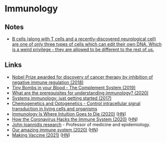 # Immunology

## Notes

- [B cells (along with T cells and a recently-discovered neurological cell) are one of only three types of cells which can edit their own DNA. Which is a weird privilege - they are allowed to be different to the rest of us.](https://news.ycombinator.com/item?id=25168744)

## Links

- [Nobel Prize awarded for discovery of cancer therapy by inhibition of negative immune regulation (2018)](https://www.nobelprize.org/uploads/2018/10/press-medicine2018.pdf)
- [Tiny Bombs in your Blood - The Complement System (2019)](https://www.youtube.com/watch?v=BSypUV6QUNw)
- [What are the prerequisites for understanding immunology? (2020)](https://www.reddit.com/r/Immunology/comments/guvxg9/what_are_the_prerequisites_for_understanding/)
- [Systems immunology: just getting started (2017)](https://www.nature.com/articles/ni.3768)
- [Chemogenetics and Optogenetics - Control intracellular signal transduction in living cells and organisms](https://www.sciencedirect.com/journal/journal-of-molecular-biology/special-issue/106M8R5MBLF)
- [Immunology Is Where Intuition Goes to Die (2020)](https://www.theatlantic.com/health/archive/2020/08/covid-19-immunity-is-the-pandemics-central-mystery/614956/) ([HN](https://news.ycombinator.com/item?id=24069662))
- [How the Coronavirus Hacks the Immune System (2020)](https://www.newyorker.com/magazine/2020/11/09/how-the-coronavirus-hacks-the-immune-system) ([HN](https://news.ycombinator.com/item?id=24969667))
- [John Ioannidis research](https://profiles.stanford.edu/john-ioannidis) - Professor of medicine and epidemiology.
- [Our amazing immune system (2020)](https://berthub.eu/articles/posts/immune-system/) ([HN](https://news.ycombinator.com/item?id=25168744))
- [Making Vaccine (2021)](https://www.lesswrong.com/posts/niQ3heWwF6SydhS7R/making-vaccine) ([HN](https://news.ycombinator.com/item?id=26022750))
